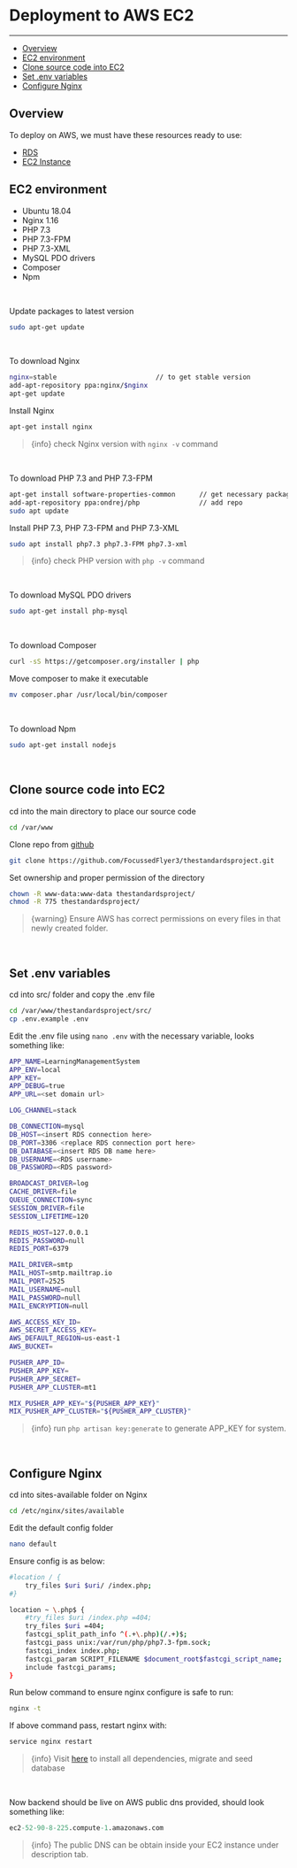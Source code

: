 # Deployment to AWS EC2


---


- [Overview](/{{route}}/{{version}}/deployment-ec2#section-1)
- [EC2 environment](/{{route}}/{{version}}/deployment-ec2#section-2)
- [Clone source code into EC2](/{{route}}/{{version}}/deployment-ec2#section-3)
- [Set .env variables](/{{route}}/{{version}}/deployment-ec2#section-4)
- [Configure Nginx](/{{route}}/{{version}}/deployment-ec2#section-5)

<a id="section-1"></a>
## Overview
To deploy on AWS, we must have these resources ready to use:
- [RDS](https://docs.aws.amazon.com/AmazonRDS/latest/UserGuide/CHAP_Tutorials.WebServerDB.CreateDBInstance.html)
- [EC2 Instance](https://docs.aws.amazon.com/efs/latest/ug/gs-step-one-create-ec2-resources.html)

<a id="section-2"></a>
## EC2 environment
- Ubuntu 18.04
- Nginx 1.16
- PHP 7.3
- PHP 7.3-FPM
- PHP 7.3-XML
- MySQL PDO drivers
- Composer
- Npm

<br/>

Update packages to latest version
```bash
sudo apt-get update
```

<br/>

To download Nginx
```bash
nginx=stable                         // to get stable version
add-apt-repository ppa:nginx/$nginx
apt-get update  
```

Install Nginx
```bash
apt-get install nginx
```

> {info} check Nginx version with `nginx -v` command

<br/>

To download PHP 7.3 and PHP 7.3-FPM
```bash
apt-get install software-properties-common      // get necessary packages
add-apt-repository ppa:ondrej/php               // add repo
sudo apt update
```

Install PHP 7.3, PHP 7.3-FPM and PHP 7.3-XML
```bash
sudo apt install php7.3 php7.3-FPM php7.3-xml
```

> {info} check PHP version with `php -v` command  

<br/>  

To download MySQL PDO drivers
```bash
sudo apt-get install php-mysql  
```

<br/>  
  
To download Composer
```bash
curl -sS https://getcomposer.org/installer | php
```
Move composer to make it executable
```bash
mv composer.phar /usr/local/bin/composer
```

<br/>

To download Npm
```bash
sudo apt-get install nodejs
```

<br/>

<a id="section-3"></a>
## Clone source code into EC2
cd into the main directory to place our source code
```bash
cd /var/www
```
Clone repo from [github](https://github.com/FocussedFlyer3/thestandardsproject)
```bash
git clone https://github.com/FocussedFlyer3/thestandardsproject.git
```
Set ownership and proper permission of the directory
```bash
chown -R www-data:www-data thestandardsproject/
chmod -R 775 thestandardsproject/
```

> {warning} Ensure AWS has correct permissions on every files in that newly created folder.

<br/>

<a id="section-4"></a>
## Set .env variables
cd into src/ folder and copy the .env file
```bash
cd /var/www/thestandardsproject/src/
cp .env.example .env
```

Edit the .env file using `nano .env` with the necessary variable, looks something like:
```bash
APP_NAME=LearningManagementSystem
APP_ENV=local
APP_KEY=
APP_DEBUG=true
APP_URL=<set domain url>

LOG_CHANNEL=stack

DB_CONNECTION=mysql
DB_HOST=<insert RDS connection here>
DB_PORT=3306 <replace RDS connection port here>
DB_DATABASE=<insert RDS DB name here>
DB_USERNAME=<RDS username>
DB_PASSWORD=<RDS password>

BROADCAST_DRIVER=log
CACHE_DRIVER=file
QUEUE_CONNECTION=sync
SESSION_DRIVER=file
SESSION_LIFETIME=120

REDIS_HOST=127.0.0.1
REDIS_PASSWORD=null
REDIS_PORT=6379

MAIL_DRIVER=smtp
MAIL_HOST=smtp.mailtrap.io
MAIL_PORT=2525
MAIL_USERNAME=null
MAIL_PASSWORD=null
MAIL_ENCRYPTION=null

AWS_ACCESS_KEY_ID=
AWS_SECRET_ACCESS_KEY=
AWS_DEFAULT_REGION=us-east-1
AWS_BUCKET=

PUSHER_APP_ID=
PUSHER_APP_KEY=
PUSHER_APP_SECRET=
PUSHER_APP_CLUSTER=mt1

MIX_PUSHER_APP_KEY="${PUSHER_APP_KEY}"
MIX_PUSHER_APP_CLUSTER="${PUSHER_APP_CLUSTER}"
```

> {info} run `php artisan key:generate` to generate APP_KEY for system.

<br/>

<a id="section-5"></a>
## Configure Nginx
cd into sites-available folder on Nginx
```bash
cd /etc/nginx/sites/available
```
Edit the default config folder
```bash
nano default
```
Ensure config is as below:
```bash
#location / {
    try_files $uri $uri/ /index.php;
#}

location ~ \.php$ {
    #try_files $uri /index.php =404;
    try_files $uri =404;
    fastcgi_split_path_info ^(.+\.php)(/.+)$;
    fastcgi_pass unix:/var/run/php/php7.3-fpm.sock;
    fastcgi_index index.php;
    fastcgi_param SCRIPT_FILENAME $document_root$fastcgi_script_name;
    include fastcgi_params;
}
```

Run below command to ensure nginx configure is safe to run:
```bash
nginx -t
```
If above command pass, restart nginx with:
```bash
service nginx restart
```

> {info} Visit [here](/{{route}}/{{version}}/installation#section-3) to install all dependencies, migrate and seed database

<br/>

Now backend should be live on AWS public dns provided, should look something like:
```perl
ec2-52-90-8-225.compute-1.amazonaws.com
```
> {info} The public DNS can be obtain inside your EC2 instance under description tab.